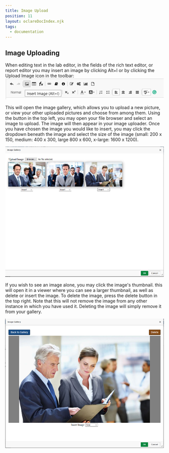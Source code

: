 ```yaml
---
title: Image Upload
position: 11
layout: oclareDocIndex.njk
tags:
  - documentation
---
```

## Image Uploading

When editing text in the lab editor, in the fields of the rich text editor, or report editor you may insert an image by clicking Alt+I or by clicking the Upload Image icon in the toolbar:
![Image Icon in toolbar](/pub-static/cms/upload_image.png "Upload Image Icon")

This will open the image gallery, which allows you to upload a new picture, or view your other uploaded pictures and choose from among them. Using the button in the top left, you may open your file browser and select an image to upload. The image will then appear in your image uploader.
Once you have chosen the image you would like to insert, you may click the dropdown beneath the image and select the size of the image (small: 200 x 150, medium: 400 x 300, large 800 x 600, x-large: 1600 x 1200).

![Image Gallery](/pub-static/cms/gallery.png "Image Gallery")

If you wish to see an image alone, you may click the image's thumbnail. this will open it in a viewer where you can see a larger thumbnail, as well as delete or insert the image. To delete the image, press the delete button in the top right. Note that this will not remove the image from any other instance in which you have used it. Deleting the image will simply remove it from your gallery.

![Single Image View](/pub-static/cms/single_image.png "Single Image View")